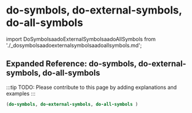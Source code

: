 # do-symbols, do-external-symbols, do-all-symbols

import DoSymbolsaadoExternalSymbolsaadoAllSymbols from './_dosymbolsaadoexternalsymbolsaadoallsymbols.md';

<DoSymbolsaadoExternalSymbolsaadoAllSymbols />

## Expanded Reference: do-symbols, do-external-symbols, do-all-symbols

:::tip
TODO: Please contribute to this page by adding explanations and examples
:::

```lisp
(do-symbols, do-external-symbols, do-all-symbols )
```
